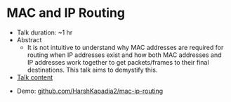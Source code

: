 # MAC and IP Routing

-   Talk duration: ~1 hr
-   Abstract
    -   It is not intuitive to understand why MAC addresses are required for routing when IP addresses exist and how both MAC addresses and IP addresses work together to get packets/frames to their final destinations. This talk aims to demystify this.
-   [Talk content](content.md)

<!-- -   Slide deck: TBA -->

-   Demo: [github.com/HarshKapadia2/mac-ip-routing](https://github.com/HarshKapadia2/mac-ip-routing)

<!-- -   Previous online talks on this
    -   [OTC Talks #3](https://talks.ourtech.community/3) -->
